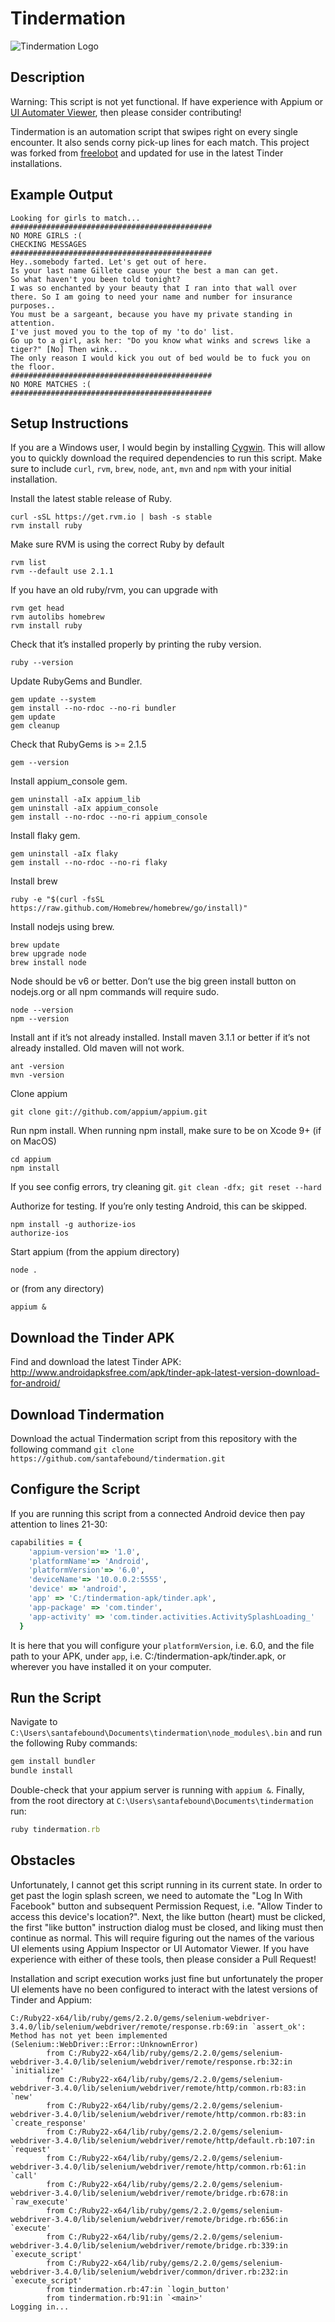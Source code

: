 # Tindermation

![Tindermation Logo](https://github.com/santafebound/tindermation/blob/master/web_hi_res_512.png)

## Description
Warning: This script is not yet functional. If have experience with Appium or <a href="http://www.software-testing-tutorials-automation.com/2015/10/ui-automator-viewer-get-android-app.html">UI Automater Viewer</a>, then please consider contributing!

Tindermation is an automation script that swipes right on every single encounter. It also sends corny pick-up lines for each match. This project was forked from <a href="https://github.com/freelobot">freelobot</a> and updated for use in the latest Tinder installations.

## Example Output
```
Looking for girls to match...
#############################################
NO MORE GIRLS :(
CHECKING MESSAGES
#############################################
Hey..somebody farted. Let's get out of here.
Is your last name Gillete cause your the best a man can get.
So what haven't you been told tonight?
I was so enchanted by your beauty that I ran into that wall over there. So I am going to need your name and number for insurance purposes..
You must be a sargeant, because you have my private standing in attention.
I've just moved you to the top of my 'to do' list.
Go up to a girl, ask her: "Do you know what winks and screws like a tiger?" [No] Then wink..
The only reason I would kick you out of bed would be to fuck you on the floor.
#############################################
NO MORE MATCHES :(
#############################################
```

## Setup Instructions

If you are a Windows user, I would begin by installing <a href="https://www.google.cz/search?q=cygwin+latest+installation&rlz=1C1CHBD_enCZ733CZ733&oq=cygwin+latest+installation&aqs=chrome..69i57j0l5.2824j0j7&sourceid=chrome&ie=UTF-8">Cygwin</a>. This will allow you to quickly download the required dependencies to run this script. Make sure to include ``curl``, ``rvm``, ``brew``, ``node``, ``ant``, ``mvn`` and ``npm`` with your initial installation.

Install the latest stable release of Ruby.
```
curl -sSL https://get.rvm.io | bash -s stable
rvm install ruby
```

Make sure RVM is using the correct Ruby by default
```
rvm list
rvm --default use 2.1.1
```

If you have an old ruby/rvm, you can upgrade with
```
rvm get head
rvm autolibs homebrew
rvm install ruby
```

Check that it’s installed properly by printing the ruby version.
```
ruby --version
```

Update RubyGems and Bundler.
```
gem update --system
gem install --no-rdoc --no-ri bundler
gem update
gem cleanup
```

Check that RubyGems is >= 2.1.5
```
gem --version
```

Install appium_console gem.
```
gem uninstall -aIx appium_lib
gem uninstall -aIx appium_console
gem install --no-rdoc --no-ri appium_console
```

Install flaky gem.
```
gem uninstall -aIx flaky
gem install --no-rdoc --no-ri flaky
```

Install brew
```
ruby -e "$(curl -fsSL https://raw.github.com/Homebrew/homebrew/go/install)"
```

Install nodejs using brew.
```
brew update
brew upgrade node
brew install node
```

Node should be v6 or better. Don’t use the big green install button on nodejs.org or all npm commands will require sudo.
```
node --version
npm --version
```

Install ant if it’s not already installed.
Install maven 3.1.1 or better if it’s not already installed. Old maven will not work.
```
ant -version
mvn -version
```

Clone appium
```
git clone git://github.com/appium/appium.git
```

Run npm install. When running npm install, make sure to be on Xcode 9+ (if on MacOS)
```
cd appium
npm install
```

If you see config errors, try cleaning git. ``git clean -dfx; git reset --hard``

Authorize for testing. If you’re only testing Android, this can be skipped.
```
npm install -g authorize-ios
authorize-ios
```

Start appium (from the appium directory)
```
node .
```

or (from any directory)

```
appium &
```

## Download the Tinder APK

Find and download the latest Tinder APK: http://www.androidapksfree.com/apk/tinder-apk-latest-version-download-for-android/

## Download Tindermation

Download the actual Tindermation script from this repository with the following command ``git clone https://github.com/santafebound/tindermation.git``

## Configure the Script

If you are running this script from a connected Android device then pay attention to lines 21-30:

```ruby
capabilities = {
    'appium-version'=> '1.0',
    'platformName'=> 'Android',
    'platformVersion'=> '6.0',
    'deviceName'=> '10.0.0.2:5555',
    'device' => 'android',
    'app' => 'C:/tindermation-apk/tinder.apk',
    'app-package' => 'com.tinder',
    'app-activity' => 'com.tinder.activities.ActivitySplashLoading_'
  }
```

It is here that you will configure your ``platformVersion``, i.e. 6.0, and the file path to your APK, under ``app``, i.e. C:/tindermation-apk/tinder.apk, or wherever you have installed it on your computer.

## Run the Script

Navigate to ``C:\Users\santafebound\Documents\tindermation\node_modules\.bin`` and run the following Ruby commands:

```ruby
gem install bundler
bundle install
```

Double-check that your appium server is running with ``appium &``. Finally, from the root directory at ``C:\Users\santafebound\Documents\tindermation`` run:

```ruby
ruby tindermation.rb
```

## Obstacles

Unfortunately, I cannot get this script running in its current state. In order to get past the login splash screen, we need to automate the "Log In With Facebook" button and subsequent Permission Request, i.e. "Allow Tinder to access this device's location?". Next, the like button (heart) must be clicked, the first "like button" instruction dialog must be closed, and liking must then continue as normal. This will require figuring out the names of the various UI elements using Appium Inspector or UI Automator Viewer. If you have experience with either of these tools, then please consider a Pull Request!

Installation and script execution works just fine but unfortunately the proper UI elements have no been configured to interact with the latest versions of Tinder and Appium:

```
C:/Ruby22-x64/lib/ruby/gems/2.2.0/gems/selenium-webdriver-3.4.0/lib/selenium/webdriver/remote/response.rb:69:in `assert_ok': Method has not yet been implemented (Selenium::WebDriver::Error::UnknownError)
        from C:/Ruby22-x64/lib/ruby/gems/2.2.0/gems/selenium-webdriver-3.4.0/lib/selenium/webdriver/remote/response.rb:32:in `initialize'
        from C:/Ruby22-x64/lib/ruby/gems/2.2.0/gems/selenium-webdriver-3.4.0/lib/selenium/webdriver/remote/http/common.rb:83:in `new'
        from C:/Ruby22-x64/lib/ruby/gems/2.2.0/gems/selenium-webdriver-3.4.0/lib/selenium/webdriver/remote/http/common.rb:83:in `create_response'
        from C:/Ruby22-x64/lib/ruby/gems/2.2.0/gems/selenium-webdriver-3.4.0/lib/selenium/webdriver/remote/http/default.rb:107:in `request'
        from C:/Ruby22-x64/lib/ruby/gems/2.2.0/gems/selenium-webdriver-3.4.0/lib/selenium/webdriver/remote/http/common.rb:61:in `call'
        from C:/Ruby22-x64/lib/ruby/gems/2.2.0/gems/selenium-webdriver-3.4.0/lib/selenium/webdriver/remote/bridge.rb:678:in `raw_execute'
        from C:/Ruby22-x64/lib/ruby/gems/2.2.0/gems/selenium-webdriver-3.4.0/lib/selenium/webdriver/remote/bridge.rb:656:in `execute'
        from C:/Ruby22-x64/lib/ruby/gems/2.2.0/gems/selenium-webdriver-3.4.0/lib/selenium/webdriver/remote/bridge.rb:339:in `execute_script'
        from C:/Ruby22-x64/lib/ruby/gems/2.2.0/gems/selenium-webdriver-3.4.0/lib/selenium/webdriver/common/driver.rb:232:in `execute_script'
        from tindermation.rb:47:in `login_button'
        from tindermation.rb:91:in `<main>'
Logging in...
```
